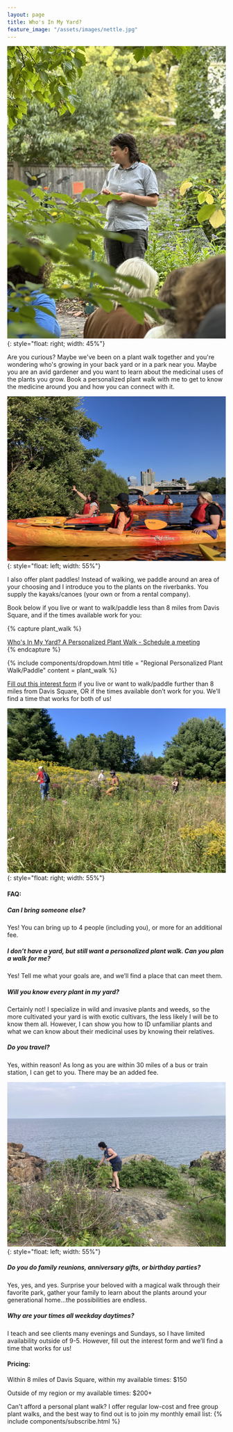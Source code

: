 ```yaml
---
layout: page
title: Who's In My Yard?
feature_image: "/assets/images/nettle.jpg"
---
```


![](/assets/images/growingcenter.jpeg){: style="float: right; width: 45%"}

Are you curious? Maybe we've been on a plant walk together and you're wondering who's growing in your back yard or in a park near you. Maybe you are an avid gardener and you want to learn about the medicinal uses of the plants you grow. Book a personalized plant walk with me to get to know the medicine around you and how you can connect with it.

![](/assets/images/kayak.JPG){: style="float: left; width: 55%"}

I also offer plant paddles! Instead of walking, we paddle around an area of your choosing and I introduce you to the plants on the riverbanks. You supply the kayaks/canoes (your own or from a rental company).

Book below if you live or want to walk/paddle less than 8 miles from Davis Square, and if the times available work for you:

{% capture plant_walk %}
<script type="text/javascript" async src="https://static.zcal.co/embed/v1/embed.js"></script>
<div class="zcal-inline-widget"><a href="https://zcal.co/i/Jg-yY2mV">Who's In My Yard? A Personalized Plant Walk - Schedule a meeting</a></div>
{% endcapture %}

{% include components/dropdown.html 
  title = "Regional Personalized Plant Walk/Paddle"
  content = plant_walk
%}

[Fill out this interest form](https://forms.gle/CGNbV5D1ft5PLqGW8) if you live or want to walk/paddle further than 8 miles from Davis Square, OR if the times available don’t work for you. We’ll find a time that works for both of us!

![](/assets/images/vtharvest.jpg){: style="float: right; width: 55%"}

#### FAQ:

##### Can I bring someone else?
Yes! You can bring up to 4 people (including you), or more for an additional fee.

##### I don’t have a yard, but still want a personalized plant walk. Can you plan a walk for me?
Yes! Tell me what your goals are, and we’ll find a place that can meet them.

##### Will you know every plant in my yard?
Certainly not! I specialize in wild and invasive plants and weeds, so the more cultivated your yard is with exotic cultivars, the less likely I will be to know them all. However, I can show you how to ID unfamiliar plants and what we can know about their medicinal uses by knowing their relatives.

##### Do you travel?
Yes, within reason! As long as you are within 30 miles of a bus or train station, I can get to you. There may be an added fee.

![](/assets/images/pickingrose.jpg){: style="float: left; width: 55%"}

##### Do you do family reunions, anniversary gifts, or birthday parties?
Yes, yes, and yes. Surprise your beloved with a magical walk through their favorite park, gather your family to learn about the plants around your generational home…the possibilities are endless.

##### Why are your times all weekday daytimes?
I teach and see clients many evenings and Sundays, so I have limited availability outside of 9-5. However, fill out the interest form and we’ll find a time that works for us!

#### Pricing:
Within 8 miles of Davis Square, within my available times: $150

Outside of my region or my available times: $200+

Can't afford a personal plant walk? I offer regular low-cost and free group plant walks, and the best way to find out is to join my monthly email list:
{% include components/subscribe.html %}
